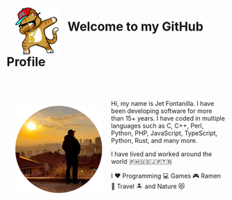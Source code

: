 <div>
  
  <h1><img width="100" alt="welcome dab" src="https://raw.githubusercontent.com/jetfontanilla/jetfontanilla/master/images/dabbing-cat-2.png" align="middle" hspace="20" />Welcome to my GitHub Profile</h1>
</div>


<div style="margin-top:5em;display:flex;align-items:center;justify-content:justify">
  <img alt="welcome dab" src="https://raw.githubusercontent.com/jetfontanilla/jetfontanilla/master/images/me.png" align="middle" hspace="20" />
  <div>
  Hi, my name is Jet Fontanilla. I have been developing software for more than 15+ years. I have coded in multiple languages such as C, C++, Perl, Python, PHP, JavaScript, TypeScript, Python, Rust, and many more.
  
  I have lived and worked around the world 🇵🇭🇺🇸🇯🇵🇹🇷

  I ❤️ Programming 💻 Games 🎮 Ramen 🍜 Travel 🏝️ and Nature 😻
  </div>
</div>

